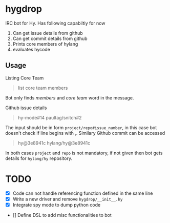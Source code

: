 hygdrop
=======

IRC bot for Hy. Has following capabiltiy for now
 1. Can get issue details from github
 2. Can get commit details from github
 3. Prints core members of hylang
 4. evaluates hycode


Usage
-----

Listing Core Team

> list core team members

Bot only finds *members* and *core team* word in the message.

Github issue details

>   hy-mode#14
>   paultag/snitch#2
   
The input should be in form `project/repo#issue_number`, in this case
bot doesn't check if line begins with ,. Similary Github commit can be
accessed

>   hy@3e8941c
>   hylang/hy@3e8941c

In both cases `project` and `repo` is not mandatory, if not given then
bot gets details for `hylang/hy` repository.

TODO
====
- [x] Code can not handle referencing function defined in the same line
- [x] Write a new driver and remove `hygdrop/__init__.hy`
- [x] Integrate spy mode to dump python code
- [] Define DSL to add misc functionalities to bot
 
